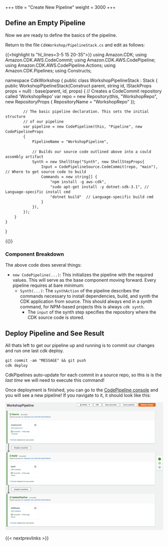 +++
title = "Create New Pipeline"
weight = 3000
+++

## Define an Empty Pipeline
Now we are ready to define the basics of the pipeline.

Return to the file `CdkWorkshop/PipelineStack.cs` and edit as follows:

{{<highlight ts "hl_lines=3-5 15 20-35">}}
using Amazon.CDK;
using Amazon.CDK.AWS.CodeCommit;
using Amazon.CDK.AWS.CodePipeline;
using Amazon.CDK.AWS.CodePipeline.Actions;
using Amazon.CDK.Pipelines;
using Constructs;

namespace CdkWorkshop
{
    public class WorkshopPipelineStack : Stack
    {
        public WorkshopPipelineStack(Construct parent, string id, IStackProps props = null) : base(parent, id, props)
        {
            // Creates a CodeCommit repository called 'WorkshopRepo'
            var repo = new Repository(this, "WorkshopRepo", new RepositoryProps
            {
                RepositoryName = "WorkshopRepo"
            });

            // The basic pipeline declaration. This sets the initial structure
            // of our pipeline
            var pipeline = new CodePipeline(this, "Pipeline", new CodePipelineProps
            {
                PipelineName = "WorkshopPipeline",

                // Builds our source code outlined above into a could assembly artifact
                Synth = new ShellStep("Synth", new ShellStepProps{
                    Input = CodePipelineSource.CodeCommit(repo, "main"),  // Where to get source code to build
                    Commands = new string[] {
                        "npm install -g aws-cdk",
                        "sudo apt-get install -y dotnet-sdk-3.1", // Language-specific install cmd
                        "dotnet build"  // Language-specific build cmd
                    }
                }),
            });
        }
    }
}

{{</highlight>}}

### Component Breakdown
The above code does several things:

* `new CodePipeline(...)`: This initializes the pipeline with the required values. This will serve as the base component moving forward. Every pipeline requires at bare minimum:
    * `Synth(...)`: The `synthAction` of the pipeline describes the commands necessary to install dependencies, build, and synth the CDK application from source. This should always end in a *synth* command, for NPM-based projects this is always `cdk synth`.
        * The `input` of the synth step specifies the repository where the CDK source code is stored.


## Deploy Pipeline and See Result
All thats left to get our pipeline up and running is to commit our changes and run one last cdk deploy.

```
git commit -am "MESSAGE" && git push
cdk deploy
```

CdkPipelines auto-update for each commit in a source repo, so this is is the *last time* we will need to execute this command!

Once deployment is finished, you can go to the [CodePipeline console](https://console.aws.amazon.com/codesuite/codepipeline/pipelines) and you will see a new pipeline! If you navigate to it, it should look like this:

![](./pipeline-init.png)

{{< nextprevlinks >}}